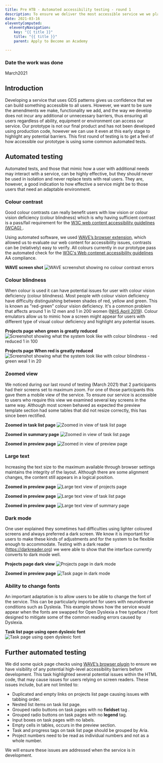 ```yaml
---
title: Pre HTB - Automated accessibility testing - round 1 
description: To ensure we deliver the most accessible service we we plan to test early and often using a range of methods. This first round of testing is to get a feel of how accessible our prototype is and to identify any major issues. 
date: 2021-03-16
eleventyComputed:
  eleventyNavigation:
    key: "{{ title }}"
    title: "{{ title }}"
    parent: Apply to Become an Academy

---
```

### Date the work was done
March2021

## Introduction
Developing a service that uses GDS patterns gives us confidence that we can build something accessible to all users. However, we want to be sure the amendments we make, functionality we add, and the way we develop does not incur any additional or unnecessary barriers, thus ensuring all users regardless of ability, equipment or environment can access our service. 
Our prototype is not our final product and has not been developed using production code, however we can use it even at this early stage to highlight any potential barriers. This first round of testing is to get a feel of how accessible our prototype is using some common automated tests.

## Automated testing
Automated tests, and those that mimic how a user with additional needs may interact with a service, can be highly effective, but they should never be used in isolation and never replace tests with real users. They are, however, a good indication to how effective a service might be to those users that need an adaptable environment. 

### Colour contrast
Good colour contrasts can really benefit users with low vision or colour vision deficiency (colour blindness) which is why having sufficient contrast is a pass/fail requirement for the <a href="https://www.w3.org/TR/WCAG21/">W3C web content accessibility guidelines (WCAG) </a>. 

Using automated software, we used <a href="https://wave.webaim.org/extension/">WAVE’s browser extension</a>, which allowed us to evaluate our web content for accessibility issues, contrasts can be (relatively) easy to verify. All colours currently in our prototype pass the automated check for the <a href="https://www.w3.org/TR/WCAG21/">W3C's Web contenet accessibility guidelines</a> AA compliance.

**WAVE screen shot**
<img src="/images/apply-to-become-academy/automated_accessibility/wave.png" alt="WAVE screenshot showing no colour contrast errors">

### Colour blindness 
When colour is used it can have potential issues for user with colour vision deficiency (colour blindness). Most people with colour vision deficiency have difficulty distinguishing between shades of red, yellow and green. This is known as "red-green" colour vision deficiency. It's a common problem that affects around 1 in 12 men and 1 in 200 women (<a href="https://www.nhs.uk/conditions/colour-vision-deficiency/">NHS April 2019</a>). Colour emulators allow us to mimic how a screen might appear for users with different type of visual colour deficiency and highlight any potential issues. 

**Projects page when green is greatly reduced**
<img src="/images/apply-to-become-academy/automated_accessibility/CB_green_reduced_1in100.png" alt="Screenshot showing what the system look like with colour blindness - red reduced 1 in 100">

**Projects page When red is greatly reduced**
<img src="/images/apply-to-become-academy/automated_accessibility/CB_red_greatlyreduced_1in100.png" alt="Screenshot showing what the system look like with colour blindness - green weal 1 in 20">


### Zoomed view
We noticed during our last round of testing (March 2021) that 2 participants had their screens set to maximum zoom. For one of those participants this gave them a mobile view of the service. To ensure our service is accessible to users who require this view we examined several key screens in the same way. Although most screen behaved as expected the preview template section had some tables that did not resize correctly, this has since been rectified.

**Zoomed in task list page**
<img src="/images/apply-to-become-academy/automated_accessibility/zoom1.png" alt="Zoomed in view of task list page">

**Zoomed in summary page**
<img src="/images/apply-to-become-academy/automated_accessibility/zoom2.png" alt="Zoomed in view of task list page">

**Zoomed in preview page**
<img src="/images/apply-to-become-academy/automated_accessibility/zoom2.png" alt="Zoomed in view of preview page">

### Large text
Increasing the text size to the maximum available through browser settings maintains the integrity of the layout. Although there are some alignment changes, the content still appears in a logical position.

**Zoomed in preview page**
<img src="/images/apply-to-become-academy/automated_accessibility/largetext1.png" alt="Large text view of projects page">

**Zoomed in preview page**
<img src="/images/apply-to-become-academy/automated_accessibility/largetext2.png" alt="Large text view of task list page">

**Zoomed in preview page**
<img src="/images/apply-to-become-academy/automated_accessibility/largetext3.png" alt="Large text view of summary page">

### Dark mode
One user explained they sometimes had difficulties using lighter coloured screens and always preferred a dark screen. We know it is important for users to make these kinds of adjustments and for the system to be flexible enough to accommodate. Testing with a dark reader (https://darkreader.org) we were able to show that the interface currently converts to dark mode well.

**Projects page dark view**
<img src="/images/apply-to-become-academy/automated_accessibility/dark1.png" alt="Projects page in dark mode">

**Zoomed in preview page**
<img src="/images/apply-to-become-academy/automated_accessibility/dark2.png" alt="Task page in dark mode">


### Ability to change fonts
An important adaptation is to allow users to be able to change the font of the service. This can be particularly important for users with neurodiverse conditions such as Dyslexia. This example shows how the service would appear when the fonts are swapped for Open Dyslexia a free typeface / font designed to mitigate some of the common reading errors caused by Dyslexia.

**Task list page using open dyslexic font**
<img src="/images/apply-to-become-academy/automated_accessibility/dyslexic.jpg" alt="Task page using open dyslexic font">

## Further automated testing
We did some quick page checks using <a href="https://wave.webaim.org/extension/">WAVE’s browser plugin</a> to ensure we have visibility of any potential high-level accessibility barriers before development. This task highlighted several potential issues within the HTML code, that may cause issues for users relying on screen readers. These issues include, but are not limited to:

-	Duplicated and empty links on projects list page causing issues with tabbing order.
-	Nested list items on task list page.
-	Grouped radio buttons on task pages with no **fieldset** tag .
-	Grouped radio buttons on task pages with no **legend** tag.
-	Input boxes on task pages with no labels.
-	Empty cells in tables, occurs in the preview section.
-	Task and progress tags on task list page should be grouped by Aria.
-	Project numbers need to be read as individual numbers and not as a whole number.

We will ensure these issues are addressed when the service is in development.

